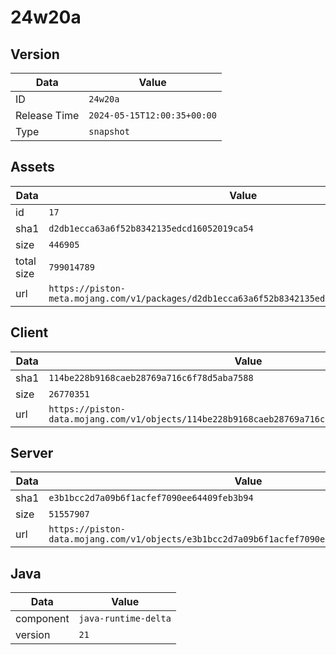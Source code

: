 # 24w20a

## Version

|**Data**        | **Value**                 |
|----------------|-------------------------|
| ID   | ```24w20a```   |
| Release Time   | ```2024-05-15T12:00:35+00:00```   |
| Type   | ```snapshot```   |

## Assets

|**Data**        | **Value**                 |
|----------------|-------------------------|
| id   | ```17```   |
| sha1   | ```d2db1ecca63a6f52b8342135edcd16052019ca54```   |
| size   | ```446905```   |
| total size  | ```799014789```  |
| url       | ```https://piston-meta.mojang.com/v1/packages/d2db1ecca63a6f52b8342135edcd16052019ca54/17.json``` |

## Client

|**Data**        | **Value**                 |
|----------------|-------------------------|
| sha1   | ```114be228b9168caeb28769a716c6f78d5aba7588```   |
| size   | ```26770351```   |
| url       | ```https://piston-data.mojang.com/v1/objects/114be228b9168caeb28769a716c6f78d5aba7588/client.jar``` |

## Server

|**Data**        | **Value**                 |
|----------------|-------------------------|
| sha1   | ```e3b1bcc2d7a09b6f1acfef7090ee64409feb3b94```   |
| size   | ```51557907```   |
| url       | ```https://piston-data.mojang.com/v1/objects/e3b1bcc2d7a09b6f1acfef7090ee64409feb3b94/server.jar``` |

## Java

|**Data**        | **Value**                 |
|----------------|-------------------------|
| component   | ```java-runtime-delta```   |
| version   | ```21```   |